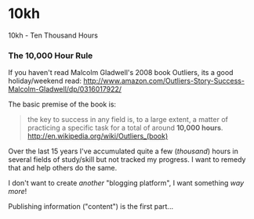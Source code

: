 10kh
====

10kh - Ten Thousand Hours

### The 10,000 Hour Rule

If you haven't read Malcolm Gladwell's 2008 book Outliers,
its a good holiday/weekend read:
http://www.amazon.com/Outliers-Story-Success-Malcolm-Gladwell/dp/0316017922/

The basic premise of the book is: 

> the key to success in any field is, to a large extent, a matter of 
> practicing a specific task for a total of around **10,000 hours**.
> http://en.wikipedia.org/wiki/Outliers_(book)

Over the last 15 years I've accumulated quite a few (*thousand*) hours
in several fields of study/skill but not tracked my progress.
I want to remedy that and help others do the same.

I don't want to create *another* "blogging platform", 
I want something *way more*!

Publishing information ("content") is the first part...
 

